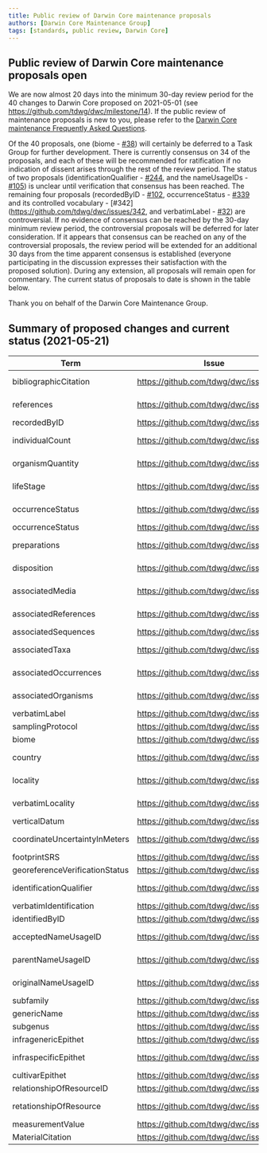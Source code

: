 ```yaml
---
title: Public review of Darwin Core maintenance proposals
authors: [Darwin Core Maintenance Group]
tags: [standards, public review, Darwin Core]
---
```


## Public review of Darwin Core maintenance proposals open

We are now almost 20 days into the minimum 30-day review period for the 40 changes to Darwin Core proposed on 2021-05-01 (see <https://github.com/tdwg/dwc/milestone/14>). If the public review of maintenance proposals is new to you, please refer to the [Darwin Core maintenance Frequently Asked Questions](https://github.com/tdwg/dwc/wiki/Darwin-Core-Maintenance-Frequently-Asked-Questions).

Of the 40 proposals, one (biome - [#38](https://github.com/tdwg/dwc/issues/38)) will certainly be deferred to a Task Group for further development. There is currently consensus on 34 of the proposals, and each of these will be recommended for ratification if no indication of dissent arises through the rest of the review period. The status of two proposals (identificationQualifier - [#244](https://github.com/tdwg/dwc/issues/244), and the nameUsageIDs - [#105](https://github.com/tdwg/dwc/issues/105)) is unclear until verification that consensus has been reached. The remaining four proposals (recordedByID - [#102](https://github.com/tdwg/dwc/issues/102), occurrenceStatus - [#339](https://github.com/tdwg/dwc/issues/339) and its controlled vocabulary - [#342](https://github.com/tdwg/dwc/issues/342, and verbatimLabel - [#32](https://github.com/tdwg/dwc/issues/32)) are controversial. If no evidence of consensus can be reached by the 30-day minimum review period, the controversial proposals will be deferred for later consideration. If it appears that consensus can be reached on any of the controversial proposals, the review period will be extended for an additional 30 days from the time apparent consensus is established (everyone participating in the discussion expresses their satisfaction with the proposed solution). During any extension, all proposals will remain open for commentary. The current status of proposals to date is shown in the table below.

Thank you on behalf of the Darwin Core Maintenance Group.

## Summary of proposed changes and current status (2021-05-21)

Term | Issue | Action | Nature | Status
--- | --- | --- | --- | ---
bibliographicCitation | <https://github.com/tdwg/dwc/issues/336> | change | non-normative | consensus
references | <https://github.com/tdwg/dwc/issues/335> | change | non-normative | consensus
recordedByID | <https://github.com/tdwg/dwc/issues/102> | new | normative | controversial
individualCount | <https://github.com/tdwg/dwc/issues/285> | change | non-normative | consensus
organismQuantity | <https://github.com/tdwg/dwc/issues/338> | change | non-normative | consensus
lifeStage | <https://github.com/tdwg/dwc/issues/321> | change | non-normative | consensus
occurrenceStatus | <https://github.com/tdwg/dwc/issues/342> | new vocabulary | normative | controversial
occurrenceStatus | <https://github.com/tdwg/dwc/issues/339> | change | normative | controversial
preparations | <https://github.com/tdwg/dwc/issues/346> | change | non-normative | consensus
disposition | <https://github.com/tdwg/dwc/issues/347> | change | non-normative | consensus
associatedMedia | <https://github.com/tdwg/dwc/issues/337> | change | non-normative | consensus
associatedReferences | <https://github.com/tdwg/dwc/issues/334> | change | non-normative | consensus
associatedSequences | <https://github.com/tdwg/dwc/issues/332> | change | normative | consensus
associatedTaxa | <https://github.com/tdwg/dwc/issues/331> | change | non-normative | consensus
associatedOccurrences | <https://github.com/tdwg/dwc/issues/324> | change | non-normative | consensus
associatedOrganisms | <https://github.com/tdwg/dwc/issues/330> | change | non-normative | consensus
verbatimLabel | <https://github.com/tdwg/dwc/issues/32>| new | normative | controversial
samplingProtocol | <https://github.com/tdwg/dwc/issues/322> | change | normative | consensus
biome | <https://github.com/tdwg/dwc/issues/38> | new | normative | Task Group
country | <https://github.com/tdwg/dwc/issues/340> | change | non-normative | consensus
locality | <https://github.com/tdwg/dwc/issues/315> | change | non-normative | consensus
verbatimLocality | <https://github.com/tdwg/dwc/issues/323> | change | non-normative | consensus
verticalDatum | <https://github.com/tdwg/dwc/issues/246> | new | normative | consensus
coordinateUncertaintyInMeters | <https://github.com/tdwg/dwc/issues/309> | change | non-normative | consensus
footprintSRS | <https://github.com/tdwg/dwc/issues/122> | change | normative | consensus
georeferenceVerificationStatus | <https://github.com/tdwg/dwc/issues/268> | change | normative | consensus
identificationQualifier | <https://github.com/tdwg/dwc/issues/244> | change | non-normative | unclear
verbatimIdentification | <https://github.com/tdwg/dwc/issues/181> | new | normative | consensus
identifiedByID | <https://github.com/tdwg/dwc/issues/101> | new | normative | consensus
acceptedNameUsageID | <https://github.com/tdwg/dwc/issues/105> | change | non-normative | unclear
parentNameUsageID | <https://github.com/tdwg/dwc/issues/105> | change | non-normative | unclear
originalNameUsageID | <https://github.com/tdwg/dwc/issues/105> | change | non-normative | unclear
subfamily | <https://github.com/tdwg/dwc/issues/44> | new | normative | consensus
genericName | <https://github.com/tdwg/dwc/issues/29> | new | normative | consensus
subgenus | <https://github.com/tdwg/dwc/issues/320> | change | normative | consensus
infragenericEpithet | <https://github.com/tdwg/dwc/issues/30> | new | normative | consensus
infraspecificEpithet | <https://github.com/tdwg/dwc/issues/241> | change | non-normative | consensus
cultivarEpithet | <https://github.com/tdwg/dwc/issues/41> | new | normative | consensus
relationshipOfResourceID | <https://github.com/tdwg/dwc/issues/283> | new | normative | consensus
retationshipOfResource | <https://github.com/tdwg/dwc/issues/194> | change | non-normative | consensus
measurementValue | <https://github.com/tdwg/dwc/issues/175> | new | normative | consensus
MaterialCitation | <https://github.com/tdwg/dwc/issues/329> | new | normative | consensus
